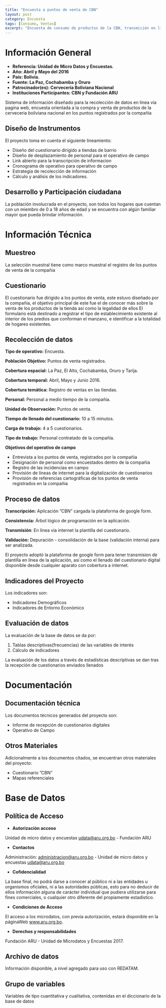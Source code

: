 ```yaml
---
title: "Encuesta a puntos de venta de CBN"
layout: post
category: Encuesta
tags: [Consumo, Ventas]
excerpt: "Encuesta de consumo de productos de la CBN, transmición en línea de la información"
---
```

# Información General

- __Referencia: Unidad de Micro Datos y Encuestas.__
- __Año: Abril y Mayo del 2016__
- __País: Bolivia.__
- __Fuente: La Paz, Cochabamba y Oruro__
- __Patrocinador(es): Cerveceria Boliviana Nacional__
- __Instituciones Participantes: CBN y Fundación ARU__

Sistema de información diseñado para la recolección de datos en línea
vía pagina web, encuesta orientada a la compra y venta de productos
de la cerveceria boliviana nacional en los puntos registrados por la compañia

## Diseño de Instrumentos

El proyecto toma en cuenta el siguiente lineamiento:
- Diseño del cuestionario dirigido a tiendas de barrio
- Diseño de desplazamiento de personal para el operativo de campo
- Link abierto para la transcripción de informacion
- Cronograma de operativo para operativo de campo
- Estrategia de recolección de información
- Cálculo y análisis de los indicadores.

## Desarrollo y Participación ciudadana

La población involucrada en el proyecto, son todos los hogares que cuentan con un miembro de 0 a 18 años de
edad y se encuentra con algún familiar mayor que pueda brindar información.

# Información Técnica

## Muestreo

La selección muestral tiene como marco muestral el registro de los puntos de venta de la compañia

## Cuestionario

El cuestionario fue dirigido a los puntos de venta, este estuvo diseñado por la compañia, el objetivo principal de
este fue el de conocer más sobre la venta de los productos de la tienda así como la legalidad de ellos
El formulario está destinado a registrar el tipo de establecimiento existente al interior de los predios
que conforman el manzano, e identificar a la totalidad de hogares existentes.

## Recolección de datos

__Tipo de operativo:__  Encuesta.

__Población Objetivo:__ Puntos de venta registrados.

__Cobertura espacial:__ La Paz, El Alto, Cochabamba, Oruro y Tarija.

__Cobertura temporal:__ Abril, Mayo y Junio 2016.

__Cobertura temática:__ Registro de ventas en las tiendas.

__Personal:__ Personal a medio tiempo de la compañia.

__Unidad de Observación:__ Puntos de venta.

__Tiempo de llenado del cuestionario:__ 10 a 15 minutos.

__Carga de trabajo:__ 4 a 5 cuestionarios.

__Tipo de trabajo:__ Personal contratado de la compañia.


__Objetivos del operativo de campo__

- Entrevista a los puntos de venta, registrados por la compañia
- Designación de personal como encuestados dentro de la compañia
- Registro de las incidencias en campo
- Provisión de líneas de internet para la digitalización de cuestionarios
- Provisión de referencias cartográficas de los puntos de venta registrados en la compañia

## Proceso de datos

__Transcripción:__ Aplicación ”CBN” cargada la plataforma de google form.

__Consistencia:__ Árbol lógico de programación en la aplicación.

__Transmisión__: En línea vía internet la plantilla del cuestionario.

__Validación:__ Depuración - consolidación de la base (validación interna) para ser analizada.


El proyecto adoptó la plataforma de google form para tener transmision de plantilla en línea de la aplicación, así
como el llenado del cuestionario digital disponible desde cualquier aparato con cobertura a internet.

## Indicadores del Proyecto

Los indicadores son:
- Indicadores Demográficos
- Indicadores de Entorno Económico

## Evaluación de datos

La evaluación de la base de datos se da por:

1. Tablas descriptivas(frecuencias) de las variables de interés
2. Cálculo de indicadores

La evaluación de los datos a través de estadísticas descriptivas se dan tras la recepción de cuestionarios enviados
llenados

# Documentación

## Documentación técnica

Los documentos técnicos generados del proyecto son:

- Informe de recepción de cuestionarios digitales
- Operativo de Campo

## Otros Materiales

Adicionalmente a los documentos citados, se encuentran otros materiales del proyecto:
- Cuestionario ”CBN”
- Mapas referenciales
 
# Base de Datos

## Política de Acceso

- __Autorización acceso__

Unidad de micro datos y encuestas udata@aru.org.bo - Fundación ARU

- __Contactos__

Administración: administracion@aru.org.bo - Unidad de micro datos y encuestas udata@aru.org.bo

- __Cofidencialidad__

La base final, no podrá darse a conocer al público ni a las entidades u organismos oficiales, ni
a las autoridades públicas, esto para no deducir de ellos información alguna de carácter individual
que pudiera utilizarse para fines comerciales, o cualquier otro diferente del propiamente
estadístico.

- __Condiciones de Acceso__

El acceso a los microdatos, con previa autorización, estará disponible en la páginaWeb www.aru.org.bo.

- __Derechos y responsabilidades__

Fundación ARU - Unidad de Microdatos y Encuestas 2017.

## Archivo de datos

Información disponible, a nivel agregado para uso con REDATAM.

## Grupo de variables

Variables de tipo cuantitativa y cualitativa, contenidas en el diccionario de la base de datos